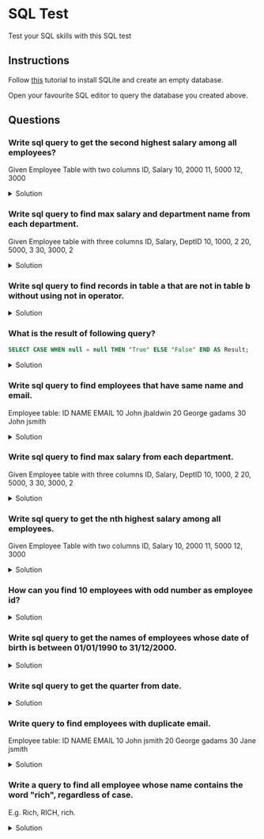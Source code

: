# SQL Test

Test your SQL skills with this SQL test

## Instructions

Follow [this](https://www.sqlitetutorial.net/download-install-sqlite/) tutorial to install SQLite and create an empty database.

Open your favourite SQL editor to query the database you created above.

## Questions

### Write sql query to get the second highest salary among all employees?

Given Employee Table with two columns ID, Salary 10, 2000 11, 5000 12, 3000

<details>
    <summary>Solution</summary>

```sql
WITH employee (ID, Salary) AS (
    VALUES (10, 2000), (11, 5000), (12, 3000)
)
SELECT
    MAX(Salary)
FROM Employee WHERE Salary <> (SELECT MAX(Salary) FROM Employee);
```
</details>

### Write sql query to find max salary and department name from each department.

Given Employee table with three columns ID, Salary, DeptID 10, 1000, 2 20, 5000, 3 30, 3000, 2

<details>
    <summary>Solution</summary>

```sql
WITH Employee (ID, Salary, DeptID) AS (
    VALUES (10, 1000, 2), (20, 5000, 3), (30, 3000, 2)
),
Department (ID, DeptName) AS (
    VALUES (1, 'Marketing'), (2, 'IT'), (3, 'Finance')
)
SELECT
    d.DeptName
    , MAX(e.Salary)
FROM Department d
LEFT OUTER JOIN Employee e ON e.DeptId = d.ID
GROUP BY DeptName;
```
</details>

### Write sql query to find records in table a that are not in table b without using not in operator.

<details>
    <summary>Solution</summary>

```sql
WITH table_a (ID) AS (
    VALUES (10), (20), (30)
)
, table_b (ID) AS (
    VALUES (15), (30), (45)
)
SELECT
    tbl_a.ID
FROM table_a AS tbl_a
LEFT JOIN table_b AS tbl_b ON (tbl_a.ID = tbl_b.ID)
WHERE tbl_b.ID IS NULL;
```
</details>

### What is the result of following query?

```sql
SELECT CASE WHEN null = null THEN "True" ELSE "False" END AS Result;
```

<details>
    <summary>Solution</summary>

    <p>
    In SQL null can not be compared with itself. There fore null = null is not true. We can compare null with a non-null value to check whether a value is not null. Therefore the result of above query is False. The correct way to check for null is to use IS NULL clause. Following query will give result True.
    </p>

```sql
SELECT CASE WHEN null IS NULL THEN "True" ELSE "False" END AS Result;
```
</details>

### Write sql query to find employees that have same name and email.

Employee table: ID NAME EMAIL 10 John jbaldwin 20 George gadams 30 John jsmith

<details>
    <summary>Solution</summary>

```sql
WITH employee (ID, NAME, EMAIL) AS (
    VALUES (10, 'John', 'jbaldwin'), (20, 'George', 'gadmas'), (30, 'John', 'jsmith')
)
SELECT
    name
    , email
    , COUNT(*)
FROM Employee
GROUP BY
    name
    , email
HAVING
    COUNT(*) > 1;
```
</details>

### Write sql query to find max salary from each department.

Given Employee table with three columns ID, Salary, DeptID 10, 1000, 2 20, 5000, 3 30, 3000, 2

<details>
    <summary>Solution</summary>

```sql
WITH employee (ID, Salary, DeptID) AS (
    VALUES (10, 1000, 2), (20, 5000, 3), (30, 3000, 2)
)
SELECT
    DeptID
    , max(Salary) AS max_salary
FROM employee
GROUP BY
    DeptID
ORDER BY
    max_salary DESC;
```
</details>

### Write sql query to get the nth highest salary among all employees.

Given Employee Table with two columns ID, Salary 10, 2000 11, 5000 12, 3000

<details>
    <summary>Solution</summary>

```sql
WITH employee (ID, Salary) AS (
    VALUES (10, 2000), (11, 5000), (12, 3000)
)
SELECT
    ID
    , Salary
FROM (
    SELECT
        ROW_NUMBER() OVER () as n_row
        , ID
        , Salary
    FROM (
        SELECT
            ID
            , Salary
        FROM employee
        ORDER BY
            Salary DESC
    )
)
WHERE n_row = N;
```
</details>

### How can you find 10 employees with odd number as employee id?

<details>
    <summary>Solution</summary>

```sql
WITH employee (ID) AS (
    VALUES (1), (2), (3), (4), (5),
        (6), (7), (8), (9), (10),
        (11), (12), (13), (14), (15),
        (16), (17), (18), (19), (20), (21),
        (22), (23), (24), (25), (26), (27),
        (28), (29), (30)
)
SELECT
    ID
FROM employee
WHERE ID%2 <> 0
LIMIT 10;
```
</details>

### Write sql query to get the names of employees whose date of birth is between 01/01/1990 to 31/12/2000.

<details>
    <summary>Solution</summary>

```sql
WITH employee (ID, Name, DOB) AS (
    VALUES (1, 'John', date('1990-10-09')), (2, 'Jane', date('2005-07-06')), (3, 'Max', date('1995-04-02')), (4, 'Jim', date('1899-2-23'))
)
SELECT
    Name, date(DOB)
FROM employee
WHERE DOB BETWEEN date('1990-01-01') AND date('2000-12-31');
```
</details>

### Write sql query to get the quarter from date.

<details>
    <summary>Solution</summary>

```sql
WITH dates (date) AS (
    VALUES (date('2005-02-06')), (date('2005-04-06')), (date('2005-08-06')), (date('2005-11-06'))
)
SELECT
    CASE
        WHEN CAST(strftime('%m', d.date) AS INTEGER) BETWEEN 01 AND 03 THEN 1
        WHEN CAST(strftime('%m', d.date) AS INTEGER) BETWEEN 04 AND 06 THEN 2
        WHEN CAST(strftime('%m', d.date) AS INTEGER) BETWEEN 07 AND 09 THEN 3
        WHEN CAST(strftime('%m', d.date) AS INTEGER) BETWEEN 10 AND 12 THEN 4
        ELSE -1
    END AS quarter
FROM dates AS d;
```
</details>

### Write query to find employees with duplicate email.

Employee table: ID NAME EMAIL 10 John jsmith 20 George gadams 30 Jane jsmith

<details>
    <summary>Solution</summary>

```sql
WITH employee (ID, NAME, EMAIL) AS (
    VALUES (10, 'John', 'jsmith'), (20, 'George', 'gadmas'), (30, 'Jane', 'jsmith')
)
SELECT
    NAME
    , COUNT(EMAIL)
FROM Employee
GROUP BY
    EMAIL
HAVING
    COUNT(EMAIL) > 1;
```
</details>

### Write a query to find all employee whose name contains the word "rich", regardless of case.

E.g. Rich, RICH, rich.

<details>
    <summary>Solution</summary>

```sql
WITH employee (ID, NAME) AS (
    VALUES (10, 'Richard'), (20, 'RICHARD'), (30, 'richard'), (40, 'Richy Rich'), (50, 'Bob')
)
SELECT *
FROM employee
WHERE UPPER(NAME) like "%RICH%";
```
</details>
